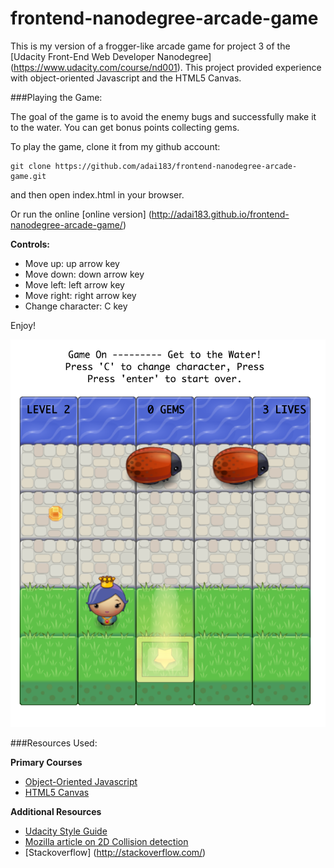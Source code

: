 frontend-nanodegree-arcade-game
===============================

This is my version of a frogger-like arcade game for project 3 of the [Udacity Front-End Web Developer Nanodegree]
(https://www.udacity.com/course/nd001).
This project provided experience with object-oriented Javascript and the HTML5 Canvas.



###Playing the Game:

The goal of the game is to avoid the enemy bugs and successfully
make it to the water. You can get bonus points collecting gems.

To play the game, clone it from my github account:

```
git clone https://github.com/adai183/frontend-nanodegree-arcade-game.git
```

and then open index.html in your browser.


Or run the online [online version] 
(http://adai183.github.io/frontend-nanodegree-arcade-game/)

**Controls:**

* Move up: up arrow key<br>
* Move down: down arrow key<br>
* Move left: left arrow key<br>
* Move right: right arrow key<br>
* Change character: C key<br>


Enjoy!


![Arcade Game Screenshot](images/screenshot.png)


###Resources Used:

**Primary Courses**

* [Object-Oriented Javascript](https://www.udacity.com/course/ud015)
* [HTML5 Canvas](https://www.udacity.com/course/ud292)

**Additional Resources**

* [Udacity Style Guide](http://udacity.github.io/frontend-nanodegree-styleguide/javascript.html)
* [Mozilla article on 2D Collision detection](https://developer.mozilla.org/en-US/docs/Games/Techniques/2D_collision_detection)
* [Stackoverflow] (http://stackoverflow.com/)

